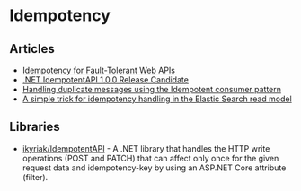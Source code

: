 # Idempotency

## Articles
- [Idempotency for Fault-Tolerant Web APIs](https://www.dotnetnakama.com/blog/idempotency-for-fault-tolerant-web-apis/)
- [.NET IdempotentAPI 1.0.0 Release Candidate](https://www.dotnetnakama.com/blog/dot-net-idempotent-api-1-0-0-release-candidate/)
- [Handling duplicate messages using the Idempotent consumer pattern](https://chrisrichardson.net/post/microservices/patterns/2020/10/16/idempotent-consumer.html)
- [A simple trick for idempotency handling in the Elastic Search read model](https://event-driven.io/en/simple_trick_for_idempotency_handling_in_elastic_search_readm_model/)
## Libraries
- [ikyriak/IdempotentAPI](https://github.com/ikyriak/IdempotentAPI) - A .NET library that handles the HTTP write operations (POST and PATCH) that can affect only once for the given request data and idempotency-key by using an ASP.NET Core attribute (filter).